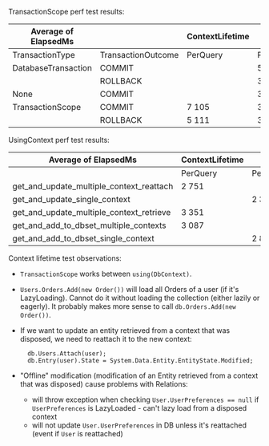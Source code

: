 TransactionScope perf test results:

| Average of ElapsedMs |                    | ContextLifetime |                |
|----------------------|--------------------|-----------------|----------------|
| TransactionType      | TransactionOutcome | PerQuery        | PerTransaction |
| DatabaseTransaction  | COMMIT             |                 | 5 424          |
|                      | ROLLBACK           |                 | 3 447          |
| None                 | COMMIT             |                 | 3 652          |
| TransactionScope     | COMMIT             | 7 105           | 3 988          |
|                      | ROLLBACK           | 5 111           | 3 564          |

UsingContext perf test results:

| Average of ElapsedMs                     | ContextLifetime |                |
|------------------------------------------|-----------------|----------------|
|                                          | PerQuery        | PerTransaction |
| get_and_update_multiple_context_reattach | 2 751           |                |
| get_and_update_single_context            |                 | 2 392          |
| get_and_update_multiple_context_retrieve | 3 351           |                |
| get_and_add_to_dbset_multiple_contexts   | 3 087           |                |
| get_and_add_to_dbset_single_context      |                 | 2 858          |



Context lifetime test observations:

* `TransactionScope` works between `using(DbContext)`.
* `Users.Orders.Add(new Order())` will load all Orders of a user (if it's LazyLoading). Cannot do it without loading the collection (either lazily or eagerly). It probably makes more sense to call `db.Orders.Add(new Order())`.
* If we want to update an entity retrieved from a context that was disposed, we need to reattach it to the new context:

        db.Users.Attach(user);
        db.Entry(user).State = System.Data.Entity.EntityState.Modified;

* "Offline" modification (modification of an Entity retrieved from a context that was disposed) cause problems with Relations:
  * will throw exception when checking `User.UserPreferences == null` if `UserPreferences` is LazyLoaded - can't lazy load from a disposed context
  * will not update `User.UserPreferences` in DB unless it's reattached (event if `User` is reattached)
